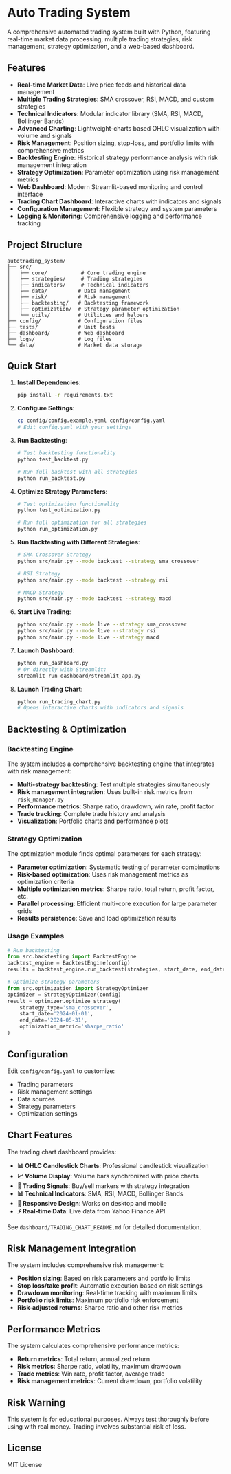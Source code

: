 # Auto Trading System

A comprehensive automated trading system built with Python, featuring real-time market data processing, multiple trading strategies, risk management, strategy optimization, and a web-based dashboard.

## Features

- **Real-time Market Data**: Live price feeds and historical data management
- **Multiple Trading Strategies**: SMA crossover, RSI, MACD, and custom strategies
- **Technical Indicators**: Modular indicator library (SMA, RSI, MACD, Bollinger Bands)
- **Advanced Charting**: Lightweight-charts based OHLC visualization with volume and signals
- **Risk Management**: Position sizing, stop-loss, and portfolio limits with comprehensive metrics
- **Backtesting Engine**: Historical strategy performance analysis with risk management integration
- **Strategy Optimization**: Parameter optimization using risk management metrics
- **Web Dashboard**: Modern Streamlit-based monitoring and control interface
- **Trading Chart Dashboard**: Interactive charts with indicators and signals
- **Configuration Management**: Flexible strategy and system parameters
- **Logging & Monitoring**: Comprehensive logging and performance tracking

## Project Structure

```
autotrading_system/
├── src/
│   ├── core/           # Core trading engine
│   ├── strategies/     # Trading strategies
│   ├── indicators/     # Technical indicators
│   ├── data/          # Data management
│   ├── risk/          # Risk management
│   ├── backtesting/   # Backtesting framework
│   ├── optimization/  # Strategy parameter optimization
│   └── utils/         # Utilities and helpers
├── config/            # Configuration files
├── tests/             # Unit tests
├── dashboard/         # Web dashboard
├── logs/              # Log files
└── data/              # Market data storage
```

## Quick Start

1. **Install Dependencies**:
   ```bash
   pip install -r requirements.txt
   ```

2. **Configure Settings**:
   ```bash
   cp config/config.example.yaml config/config.yaml
   # Edit config.yaml with your settings
   ```

3. **Run Backtesting**:
   ```bash
   # Test backtesting functionality
   python test_backtest.py
   
   # Run full backtest with all strategies
   python run_backtest.py
   ```

4. **Optimize Strategy Parameters**:
   ```bash
   # Test optimization functionality
   python test_optimization.py
   
   # Run full optimization for all strategies
   python run_optimization.py
   ```

5. **Run Backtesting with Different Strategies**:
   ```bash
   # SMA Crossover Strategy
   python src/main.py --mode backtest --strategy sma_crossover
   
   # RSI Strategy
   python src/main.py --mode backtest --strategy rsi
   
   # MACD Strategy
   python src/main.py --mode backtest --strategy macd
   ```

6. **Start Live Trading**:
   ```bash
   python src/main.py --mode live --strategy sma_crossover
   python src/main.py --mode live --strategy rsi
   python src/main.py --mode live --strategy macd
   ```

7. **Launch Dashboard**:
   ```bash
   python run_dashboard.py
   # Or directly with Streamlit:
   streamlit run dashboard/streamlit_app.py
   ```

8. **Launch Trading Chart**:
   ```bash
   python run_trading_chart.py
   # Opens interactive charts with indicators and signals
   ```

## Backtesting & Optimization

### Backtesting Engine
The system includes a comprehensive backtesting engine that integrates with risk management:

- **Multi-strategy backtesting**: Test multiple strategies simultaneously
- **Risk management integration**: Uses built-in risk metrics from `risk_manager.py`
- **Performance metrics**: Sharpe ratio, drawdown, win rate, profit factor
- **Trade tracking**: Complete trade history and analysis
- **Visualization**: Portfolio charts and performance plots

### Strategy Optimization
The optimization module finds optimal parameters for each strategy:

- **Parameter optimization**: Systematic testing of parameter combinations
- **Risk-based optimization**: Uses risk management metrics as optimization criteria
- **Multiple optimization metrics**: Sharpe ratio, total return, profit factor, etc.
- **Parallel processing**: Efficient multi-core execution for large parameter grids
- **Results persistence**: Save and load optimization results

### Usage Examples

```python
# Run backtesting
from src.backtesting import BacktestEngine
backtest_engine = BacktestEngine(config)
results = backtest_engine.run_backtest(strategies, start_date, end_date)

# Optimize strategy parameters
from src.optimization import StrategyOptimizer
optimizer = StrategyOptimizer(config)
result = optimizer.optimize_strategy(
    strategy_type='sma_crossover',
    start_date='2024-01-01',
    end_date='2024-05-31',
    optimization_metric='sharpe_ratio'
)
```

## Configuration

Edit `config/config.yaml` to customize:
- Trading parameters
- Risk management settings
- Data sources
- Strategy parameters
- Optimization settings

## Chart Features

The trading chart dashboard provides:

- **📊 OHLC Candlestick Charts**: Professional candlestick visualization
- **📈 Volume Display**: Volume bars synchronized with price charts
- **🎯 Trading Signals**: Buy/sell markers with strategy integration
- **📊 Technical Indicators**: SMA, RSI, MACD, Bollinger Bands
- **📱 Responsive Design**: Works on desktop and mobile
- **⚡ Real-time Data**: Live data from Yahoo Finance API

See `dashboard/TRADING_CHART_README.md` for detailed documentation.

## Risk Management Integration

The system includes comprehensive risk management:

- **Position sizing**: Based on risk parameters and portfolio limits
- **Stop loss/take profit**: Automatic execution based on risk settings
- **Drawdown monitoring**: Real-time tracking with maximum limits
- **Portfolio risk limits**: Maximum portfolio risk enforcement
- **Risk-adjusted returns**: Sharpe ratio and other risk metrics

## Performance Metrics

The system calculates comprehensive performance metrics:

- **Return metrics**: Total return, annualized return
- **Risk metrics**: Sharpe ratio, volatility, maximum drawdown
- **Trade metrics**: Win rate, profit factor, average trade
- **Risk management metrics**: Current drawdown, portfolio volatility

## Risk Warning

This system is for educational purposes. Always test thoroughly before using with real money. Trading involves substantial risk of loss.

## License

MIT License
